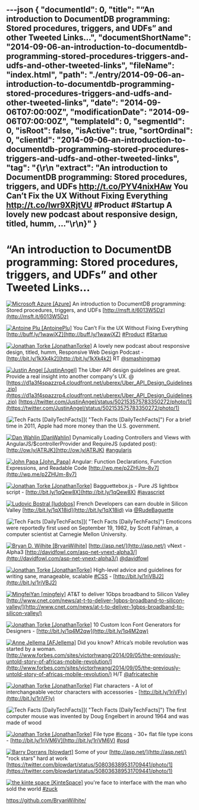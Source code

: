 ---json
{
  "documentId": 0,
  "title": "“An introduction to DocumentDB programming: Stored procedures, triggers, and UDFs” and other Tweeted Links…",
  "documentShortName": "2014-09-06-an-introduction-to-documentdb-programming-stored-procedures-triggers-and-udfs-and-other-tweeted-links",
  "fileName": "index.html",
  "path": "./entry/2014-09-06-an-introduction-to-documentdb-programming-stored-procedures-triggers-and-udfs-and-other-tweeted-links",
  "date": "2014-09-06T07:00:00Z",
  "modificationDate": "2014-09-06T07:00:00Z",
  "templateId": 0,
  "segmentId": 0,
  "isRoot": false,
  "isActive": true,
  "sortOrdinal": 0,
  "clientId": "2014-09-06-an-introduction-to-documentdb-programming-stored-procedures-triggers-and-udfs-and-other-tweeted-links",
  "tag": "{\r\n  \"extract\": \"An introduction to DocumentDB programming: Stored procedures, triggers, and UDFs <http://t.co/PYV4nixHAw>  You Can’t Fix the UX Without Fixing Everything <http://t.co/lwr9XRjtVU> #Product #Startup  A lovely new podcast about responsive design, titled, humm, ...\"\r\n}"
}
---

# “An introduction to DocumentDB programming: Stored procedures, triggers, and UDFs” and other Tweeted Links…

[<img alt="Microsoft Azure [Azure]" src="https://songhay.blob.core.windows.net/shared-social-twitter/Azure.jpeg">](http://azure.microsoft.com/ "Microsoft Azure [Azure]") <span>An introduction to DocumentDB programming: Stored procedures, triggers, and UDFs [http://msft.it/6013W5Dz](http://msft.it/6013W5Dz)</span>

[<img alt="Antoine Plu [AntoinePlu]" src="https://songhay.blob.core.windows.net/shared-social-twitter/AntoinePlu.jpeg">](http://www.linkedin.com/in/AntoinePlu "Antoine Plu [AntoinePlu]") <span>You Can’t Fix the UX Without Fixing Everything [http://buff.ly/1wawiXZ](http://buff.ly/1wawiXZ) [#Product](http://search.twitter.com/search?q=%23Product) [#Startup](http://search.twitter.com/search?q=%23Startup)</span>

[<img alt="Jonathan Torke [JonathanTorke]" src="https://songhay.blob.core.windows.net/shared-social-twitter/JonathanTorke.png">](http://pixeltuner.de/ "Jonathan Torke [JonathanTorke]") <span>A lovely new podcast about responsive design, titled, humm, Responsive Web Design Podcast - [http://bit.ly/1kXk4k2](http://bit.ly/1kXk4k2) RT [@smashingmag](http://twitter.com/smashingmag)</span>

[<img alt="Justin Angel [JustinAngel]" src="https://songhay.blob.core.windows.net/shared-social-twitter/JustinAngel.png">](http://justinangel.net/ "Justin Angel [JustinAngel]") <span>The Uber API design guidelines are great. Provide a real insight into another company's UX. @ [https://d1a3f4spazzrp4.cloudfront.net/uberex/Uber_API_Design_Guidelines.zip](https://d1a3f4spazzrp4.cloudfront.net/uberex/Uber_API_Design_Guidelines.zip) [https://twitter.com/JustinAngel/status/502153575783350272/photo/1](https://twitter.com/JustinAngel/status/502153575783350272/photo/1)</span>

[<img alt="Tech Facts [DailyTechFacts]" src="https://songhay.blob.core.windows.net/shared-social-twitter/DailyTechFacts.jpeg">]( "Tech Facts [DailyTechFacts]") <span>For a brief time in 2011, Apple had more money than the U.S. government.</span>

[<img alt="Dan Wahlin [DanWahlin]" src="https://songhay.blob.core.windows.net/shared-social-twitter/DanWahlin.jpg">](http://weblogs.asp.net/dwahlin "Dan Wahlin [DanWahlin]") <span>Dynamically Loading Controllers and Views with AngularJS/$controllerProvider and RequireJS (updated post): [http://ow.ly/ATRJK](http://ow.ly/ATRJK) [#angularjs](http://search.twitter.com/search?q=%23angularjs)</span>

[<img alt="John Papa [John_Papa]" src="https://songhay.blob.core.windows.net/shared-social-twitter/John_Papa.png">](http://johnpapa.net/ "John Papa [John_Papa]") <span>Angular: Function Declarations, Function Expressions, and Readable&nbsp;Code [http://wp.me/p2ZHUm-8v7](http://wp.me/p2ZHUm-8v7)</span>

[<img alt="Jonathan Torke [JonathanTorke]" src="https://songhay.blob.core.windows.net/shared-social-twitter/JonathanTorke.png">](http://pixeltuner.de/ "Jonathan Torke [JonathanTorke]") <span>Bagguettebox.js - Pure JS lightbox script - [http://bit.ly/1qQew8X](http://bit.ly/1qQew8X) [#javascript](http://search.twitter.com/search?q=%23javascript)</span>

[<img alt="Ludovic Bostral [ludobos]" src="https://songhay.blob.core.windows.net/shared-social-twitter/ludobos.jpeg">](http://fr.linkedin.com/in/bostral/ "Ludovic Bostral [ludobos]") <span>French Developers can earn double in Silicon Valley [http://bit.ly/1qX18id](http://bit.ly/1qX18id) via [@RudeBaguette](http://twitter.com/RudeBaguette)</span>

[<img alt="Tech Facts [DailyTechFacts]" src="https://songhay.blob.core.windows.net/shared-social-twitter/DailyTechFacts.jpeg">]( "Tech Facts [DailyTechFacts]") <span>Emoticons were reportedly first used on September 19, 1982, by Scott Fahlman, a computer scientist at Carnegie Mellon University.</span>

[<img alt="Bryan D. Wilhite [BryanWilhite]" src="https://songhay.blob.core.windows.net/shared-social-twitter/BryanWilhite.jpeg">](http://songhayblog.azurewebsites.net/ "Bryan D. Wilhite [BryanWilhite]") <span>[http://asp.net/](http://asp.net/) vNext - Alpha3 [http://davidfowl.com/asp-net-vnext-alpha3/](http://davidfowl.com/asp-net-vnext-alpha3/) [@davidfowl](http://twitter.com/davidfowl)</span>

[<img alt="Jonathan Torke [JonathanTorke]" src="https://songhay.blob.core.windows.net/shared-social-twitter/JonathanTorke.png">](http://pixeltuner.de/ "Jonathan Torke [JonathanTorke]") <span>High-level advice and guidelines for writing sane, manageable, scalable [#CSS](http://search.twitter.com/search?q=%23CSS) - [http://bit.ly/1riVBJ2](http://bit.ly/1riVBJ2)</span>

[<img alt="MingfeiYan [mingfeiy]" src="https://songhay.blob.core.windows.net/shared-social-twitter/mingfeiy.jpeg">](http://mingfeiy.com/ "MingfeiYan [mingfeiy]") <span>AT&T to deliver 1Gbps broadband to Silicon Valley [http://www.cnet.com/news/at-t-to-deliver-1gbps-broadband-to-silicon-valley/](http://www.cnet.com/news/at-t-to-deliver-1gbps-broadband-to-silicon-valley/)</span>

[<img alt="Jonathan Torke [JonathanTorke]" src="https://songhay.blob.core.windows.net/shared-social-twitter/JonathanTorke.png">](http://pixeltuner.de/ "Jonathan Torke [JonathanTorke]") <span>10 Custom Icon Font Generators for Designers - [http://bit.ly/1q4M2qw](http://bit.ly/1q4M2qw)</span>

[<img alt="Anne Jellema [AFJellema]" src="https://songhay.blob.core.windows.net/shared-social-twitter/AFJellema.jpeg">](http://www.webfoundation.org/ "Anne Jellema [AFJellema]") <span>Did you know? Africa’s mobile revolution was started by a woman. [http://www.forbes.com/sites/victorhwang/2014/09/05/the-previously-untold-story-of-africas-mobile-revolution/](http://www.forbes.com/sites/victorhwang/2014/09/05/the-previously-untold-story-of-africas-mobile-revolution/) H/T [@africatechie](http://twitter.com/africatechie)</span>

[<img alt="Jonathan Torke [JonathanTorke]" src="https://songhay.blob.core.windows.net/shared-social-twitter/JonathanTorke.png">](http://pixeltuner.de/ "Jonathan Torke [JonathanTorke]") <span>Flat characters - A lot of interchangeable vector characters with accessories - [http://bit.ly/1riVFIy](http://bit.ly/1riVFIy)</span>

[<img alt="Tech Facts [DailyTechFacts]" src="https://songhay.blob.core.windows.net/shared-social-twitter/DailyTechFacts.jpeg">]( "Tech Facts [DailyTechFacts]") <span>The first computer mouse was invented by Doug Engelbert in around 1964 and was made of wood</span>

[<img alt="Jonathan Torke [JonathanTorke]" src="https://songhay.blob.core.windows.net/shared-social-twitter/JonathanTorke.png">](http://pixeltuner.de/ "Jonathan Torke [JonathanTorke]") <span>File type [#icons](http://search.twitter.com/search?q=%23icons) - 30+ flat file type icons - [http://bit.ly/1riVM6V](http://bit.ly/1riVM6V) [#psd](http://search.twitter.com/search?q=%23psd)</span>

[<img alt="Barry Dorrans [blowdart]" src="https://songhay.blob.core.windows.net/shared-social-twitter/blowdart.jpg">](http://idunno.org/ "Barry Dorrans [blowdart]") <span>Some of your [http://asp.net/](http://asp.net/) "rock stars" hard at work [https://twitter.com/blowdart/status/508036389531709441/photo/1](https://twitter.com/blowdart/status/508036389531709441/photo/1)</span>

[<img alt="the kinte space [KinteSpace]" src="https://songhay.blob.core.windows.net/shared-social-twitter/KinteSpace.png">](http://kintespace.com/ "the kinte space [KinteSpace]") <span>you're face to interface with the man who sold the world [#zuck](http://search.twitter.com/search?q=%23zuck)</span>

<https://github.com/BryanWilhite/>
